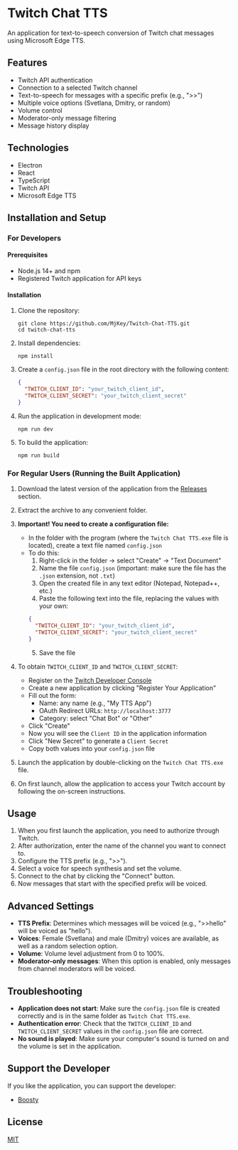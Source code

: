 # Twitch Chat TTS

An application for text-to-speech conversion of Twitch chat messages using Microsoft Edge TTS.

## Features

- Twitch API authentication
- Connection to a selected Twitch channel
- Text-to-speech for messages with a specific prefix (e.g., ">>")
- Multiple voice options (Svetlana, Dmitry, or random)
- Volume control
- Moderator-only message filtering
- Message history display

## Technologies

- Electron
- React
- TypeScript
- Twitch API
- Microsoft Edge TTS

## Installation and Setup

### For Developers

#### Prerequisites

- Node.js 14+ and npm
- Registered Twitch application for API keys

#### Installation

1. Clone the repository:
   ```
   git clone https://github.com/MjKey/Twitch-Chat-TTS.git
   cd twitch-chat-tts
   ```

2. Install dependencies:
   ```
   npm install
   ```

3. Create a `config.json` file in the root directory with the following content:
   ```json
   {
     "TWITCH_CLIENT_ID": "your_twitch_client_id",
     "TWITCH_CLIENT_SECRET": "your_twitch_client_secret"
   }
   ```

4. Run the application in development mode:
   ```
   npm run dev
   ```

5. To build the application:
   ```
   npm run build
   ```

### For Regular Users (Running the Built Application)

1. Download the latest version of the application from the [Releases](https://github.com/MjKey/Twitch-Chat-TTS/releases) section.

2. Extract the archive to any convenient folder.

3. **Important! You need to create a configuration file:**
   - In the folder with the program (where the `Twitch Chat TTS.exe` file is located), create a text file named `config.json`
   - To do this:
     1. Right-click in the folder → select "Create" → "Text Document"
     2. Name the file `config.json` (important: make sure the file has the `.json` extension, not `.txt`)
     3. Open the created file in any text editor (Notepad, Notepad++, etc.)
     4. Paste the following text into the file, replacing the values with your own:
     ```json
     {
       "TWITCH_CLIENT_ID": "your_twitch_client_id",
       "TWITCH_CLIENT_SECRET": "your_twitch_client_secret"
     }
     ```
     5. Save the file

4. To obtain `TWITCH_CLIENT_ID` and `TWITCH_CLIENT_SECRET`:
   - Register on the [Twitch Developer Console](https://dev.twitch.tv/console)
   - Create a new application by clicking "Register Your Application"
   - Fill out the form:
     - Name: any name (e.g., "My TTS App")
     - OAuth Redirect URLs: `http://localhost:3777`
     - Category: select "Chat Bot" or "Other"
   - Click "Create"
   - Now you will see the `Client ID` in the application information
   - Click "New Secret" to generate a `Client Secret`
   - Copy both values into your `config.json` file

5. Launch the application by double-clicking on the `Twitch Chat TTS.exe` file.

6. On first launch, allow the application to access your Twitch account by following the on-screen instructions.

## Usage

1. When you first launch the application, you need to authorize through Twitch.
2. After authorization, enter the name of the channel you want to connect to.
3. Configure the TTS prefix (e.g., ">>").
4. Select a voice for speech synthesis and set the volume.
5. Connect to the chat by clicking the "Connect" button.
6. Now messages that start with the specified prefix will be voiced.

## Advanced Settings

- **TTS Prefix**: Determines which messages will be voiced (e.g., ">>hello" will be voiced as "hello").
- **Voices**: Female (Svetlana) and male (Dmitry) voices are available, as well as a random selection option.
- **Volume**: Volume level adjustment from 0 to 100%.
- **Moderator-only messages**: When this option is enabled, only messages from channel moderators will be voiced.

## Troubleshooting

- **Application does not start**: Make sure the `config.json` file is created correctly and is in the same folder as `Twitch Chat TTS.exe`.
- **Authentication error**: Check that the `TWITCH_CLIENT_ID` and `TWITCH_CLIENT_SECRET` values in the `config.json` file are correct.
- **No sound is played**: Make sure your computer's sound is turned on and the volume is set in the application.

## Support the Developer

If you like the application, you can support the developer:
- [Boosty](https://boosty.to/mjkey)

## License

[MIT](LICENSE) 
